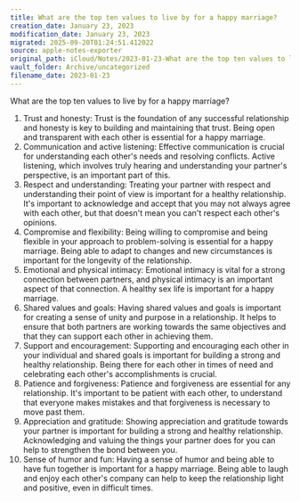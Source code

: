 ```yaml
---
title: What are the top ten values to live by for a happy marriage?
creation_date: January 23, 2023
modification_date: January 23, 2023
migrated: 2025-09-20T01:24:51.412022
source: apple-notes-exporter
original_path: iCloud/Notes/2023-01-23-What are the top ten values to live by for a happy marriage-.md
vault_folder: Archive/uncategorized
filename_date: 2023-01-23
---
```



What are the top ten values to live by for a happy marriage?

1. Trust and honesty: Trust is the foundation of any successful relationship and honesty is key to building and maintaining that trust. Being open and transparent with each other is essential for a happy marriage.
2. Communication and active listening: Effective communication is crucial for understanding each other's needs and resolving conflicts. Active listening, which involves truly hearing and understanding your partner's perspective, is an important part of this.
3. Respect and understanding: Treating your partner with respect and understanding their point of view is important for a healthy relationship. It's important to acknowledge and accept that you may not always agree with each other, but that doesn't mean you can't respect each other's opinions.
4. Compromise and flexibility: Being willing to compromise and being flexible in your approach to problem-solving is essential for a happy marriage. Being able to adapt to changes and new circumstances is important for the longevity of the relationship.
5. Emotional and physical intimacy: Emotional intimacy is vital for a strong connection between partners, and physical intimacy is an important aspect of that connection. A healthy sex life is important for a happy marriage.
6. Shared values and goals: Having shared values and goals is important for creating a sense of unity and purpose in a relationship. It helps to ensure that both partners are working towards the same objectives and that they can support each other in achieving them.
7. Support and encouragement: Supporting and encouraging each other in your individual and shared goals is important for building a strong and healthy relationship. Being there for each other in times of need and celebrating each other's accomplishments is crucial.
8. Patience and forgiveness: Patience and forgiveness are essential for any relationship. It's important to be patient with each other, to understand that everyone makes mistakes and that forgiveness is necessary to move past them.
9. Appreciation and gratitude: Showing appreciation and gratitude towards your partner is important for building a strong and healthy relationship. Acknowledging and valuing the things your partner does for you can help to strengthen the bond between you.
10. Sense of humor and fun: Having a sense of humor and being able to have fun together is important for a happy marriage. Being able to laugh and enjoy each other's company can help to keep the relationship light and positive, even in difficult times.

